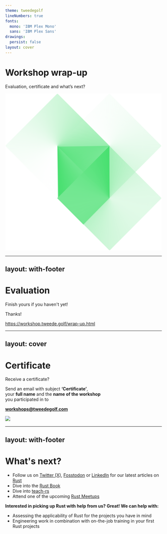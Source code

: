 ```yaml
---
theme: tweedegolf
lineNumbers: true
fonts:
  mono: 'IBM Plex Mono'
  sans: 'IBM Plex Sans'
drawings:
  persist: false
layout: cover
---
```



# Workshop wrap-up

Evaluation, certificate and what’s next?

<img src="https://raw.githubusercontent.com/tweedegolf/slidev-theme-tweedegolf/1bc81d09e326fcecb531108a5a3bcd9e1856dd84/images/shield-large.png" class=bg-image>

---
layout: with-footer
---

# Evaluation

Finish yours if you haven't yet!

Thanks!

<https://workshop.tweede.golf/wrap-up.html>

---
layout: cover
---

# Certificate

Receive a certificate?

Send an email with subject **‘Certificate’**,<br/>your **full name** and the **name of the workshop**<br/>you participated in to

**workshops@tweedegolf.com**


<img src="/images/workshop-cert.svg" class="bg-image" style="height: 400px">

---
layout: with-footer
---

# What's next?

- Follow us on [Twitter (X)](https://twitter.com/tweedegolfbv), [Fosstodon](https://fosstodon.org/@tweedegolf) or [LinkedIn](https://nl.linkedin.com/company/tweede-golf-software-engineering) for our latest articles on [Rust](https://tweedegolf.nl/en/blog/rust)
- Dive into the [Rust Book](https://doc.rust-lang.org/book/)
- Dive into [teach-rs](https://tweedegolf.nl/en/blog/117/teach-rs-rust-101-evolved)
- Attend one of the upcoming [Rust Meetups](https://www.meetup.com/rust-nederland/events/)

<v-click>

**Interested in picking up Rust with help from us? Great! We can help with:**

- Assessing the applicability of Rust for the projects you have in mind
- Engineering work in combination with on-the-job training in your first Rust projects
</v-click>
